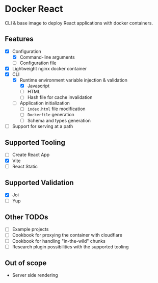 # Docker React

CLI & base image to deploy React applications with docker containers.

## Features

- [X] Configuration
  - [X] Command-line arguments
  - [ ] Configuration file
- [X] Lightweight nginx docker container
- [X] CLI
  - [X] Runtime environment variable injection & validation
    - [X] Javascript
    - [ ] HTML
    - [ ] Hash file for cache invalidation
  - [ ] Application initialization
    - [ ] `index.html` file modification
    - [ ] `Dockerfile` generation
    - [ ] Schema and types generation
- [ ] Support for serving at a path

## Supported Tooling

- [ ] Create React App
- [X] Vite
- [ ] React Static

## Supported Validation

- [X] Joi
- [ ] Yup

## Other TODOs

- [ ] Example projects
- [ ] Cookbook for proxying the container with cloudflare
- [ ] Cookbook for handling "in-the-wild" chunks
- [ ] Research plugin possibilities with the supported tooling

## Out of scope

- Server side rendering
